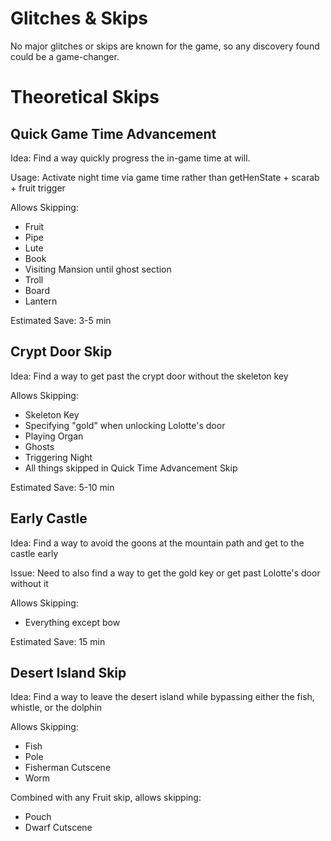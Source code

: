 # Glitches & Skips
No major glitches or skips are known for the game, so any discovery found could be a game-changer. 

# Theoretical Skips
## Quick Game Time Advancement
Idea: Find a way quickly progress the in-game time at will.

Usage: Activate night time via game time rather than getHenState + scarab + fruit trigger

Allows Skipping:
- Fruit
- Pipe
- Lute
- Book
- Visiting Mansion until ghost section
- Troll
- Board
- Lantern

Estimated Save: 3-5 min

## Crypt Door Skip
Idea: Find a way to get past the crypt door without the skeleton key

Allows Skipping:
- Skeleton Key
- Specifying "gold" when unlocking Lolotte's door
- Playing Organ
- Ghosts
- Triggering Night
- All things skipped in Quick Time Advancement Skip

Estimated Save: 5-10 min

## Early Castle
Idea: Find a way to avoid the goons at the mountain path and get to the castle early

Issue: Need to also find a way to get the gold key or get past Lolotte's door without it

Allows Skipping:
- Everything except bow

Estimated Save: 15 min

## Desert Island Skip
Idea: Find a way to leave the desert island while bypassing either the fish, whistle, or the dolphin

Allows Skipping:
- Fish
- Pole
- Fisherman Cutscene
- Worm

Combined with any Fruit skip, allows skipping:
- Pouch
- Dwarf Cutscene
